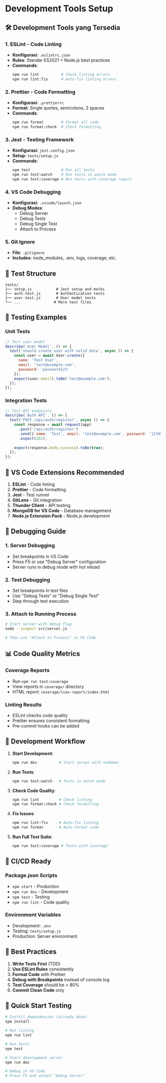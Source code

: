 # Development Tools Setup

## 🛠️ Development Tools yang Tersedia

### 1. ESLint - Code Linting
- **Konfigurasi**: `.eslintrc.json`
- **Rules**: Standar ES2021 + Node.js best practices
- **Commands**:
  ```bash
  npm run lint          # Check linting errors
  npm run lint:fix      # Auto-fix linting errors
  ```

### 2. Prettier - Code Formatting
- **Konfigurasi**: `.prettierrc`
- **Format**: Single quotes, semicolons, 2 spaces
- **Commands**:
  ```bash
  npm run format        # Format all code
  npm run format:check  # Check formatting
  ```

### 3. Jest - Testing Framework
- **Konfigurasi**: `jest.config.json`
- **Setup**: `tests/setup.js`
- **Commands**:
  ```bash
  npm test              # Run all tests
  npm run test:watch    # Run tests in watch mode
  npm run test:coverage # Run tests with coverage report
  ```

### 4. VS Code Debugging
- **Konfigurasi**: `.vscode/launch.json`
- **Debug Modes**:
  - Debug Server
  - Debug Tests
  - Debug Single Test
  - Attach to Process

### 5. Git Ignore
- **File**: `.gitignore`
- **Includes**: node_modules, .env, logs, coverage, etc.

## 📁 Test Structure

```
tests/
├── setup.js           # Jest setup and mocks
├── auth.test.js       # Authentication tests
├── user.test.js       # User model tests
└── ...               # More test files
```

## 🧪 Testing Examples

### Unit Tests
```javascript
// Test user model
describe('User Model', () => {
  test('should create user with valid data', async () => {
    const user = await User.create({
      name: 'Test User',
      email: 'test@example.com',
      password: 'password123'
    });
    expect(user.email).toBe('test@example.com');
  });
});
```

### Integration Tests
```javascript
// Test API endpoints
describe('Auth API', () => {
  test('POST /api/auth/register', async () => {
    const response = await request(app)
      .post('/api/auth/register')
      .send({ name: 'Test', email: 'test@example.com', password: '123456' })
      .expect(201);
    
    expect(response.body.success).toBe(true);
  });
});
```

## 🔧 VS Code Extensions Recommended

1. **ESLint** - Code linting
2. **Prettier** - Code formatting
3. **Jest** - Test runner
4. **GitLens** - Git integration
5. **Thunder Client** - API testing
6. **MongoDB for VS Code** - Database management
7. **Node.js Extension Pack** - Node.js development

## 🐛 Debugging Guide

### 1. Server Debugging
- Set breakpoints in VS Code
- Press F5 or use "Debug Server" configuration
- Server runs in debug mode with hot reload

### 2. Test Debugging
- Set breakpoints in test files
- Use "Debug Tests" or "Debug Single Test"
- Step through test execution

### 3. Attach to Running Process
```bash
# Start server with debug flag
node --inspect src/server.js

# Then use "Attach to Process" in VS Code
```

## 📊 Code Quality Metrics

### Coverage Reports
- Run `npm run test:coverage`
- View reports in `coverage/` directory
- HTML report: `coverage/lcov-report/index.html`

### Linting Results
- ESLint checks code quality
- Prettier ensures consistent formatting
- Pre-commit hooks can be added

## 🚀 Development Workflow

1. **Start Development**:
   ```bash
   npm run dev          # Start server with nodemon
   ```

2. **Run Tests**:
   ```bash
   npm run test:watch   # Tests in watch mode
   ```

3. **Check Code Quality**:
   ```bash
   npm run lint         # Check linting
   npm run format:check # Check formatting
   ```

4. **Fix Issues**:
   ```bash
   npm run lint:fix     # Auto-fix linting
   npm run format       # Auto-format code
   ```

5. **Run Full Test Suite**:
   ```bash
   npm run test:coverage # Tests with coverage
   ```

## 🔄 CI/CD Ready

### Package.json Scripts
- `npm start` - Production
- `npm run dev` - Development
- `npm test` - Testing
- `npm run lint` - Code quality

### Environment Variables
- Development: `.env`
- Testing: `tests/setup.js`
- Production: Server environment

## 📝 Best Practices

1. **Write Tests First** (TDD)
2. **Use ESLint Rules** consistently
3. **Format Code** with Prettier
4. **Debug with Breakpoints** instead of console.log
5. **Test Coverage** should be > 80%
6. **Commit Clean Code** only

## 🎯 Quick Start Testing

```bash
# Install dependencies (already done)
npm install

# Run linting
npm run lint

# Run tests
npm test

# Start development server
npm run dev

# Debug in VS Code
# Press F5 and select "Debug Server"
```
